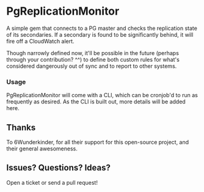 # PgReplicationMonitor

A simple gem that connects to a PG master and checks the replication state of
its secondaries.  If a secondary is found to be significantly behind, it will
fire off a CloudWatch alert.

Though narrowly defined now, it'll be possible in the future (perhaps through
your contribution? ^^) to define both custom rules for what's considered dangerously
out of sync and to report to other systems.

### Usage

PgReplicationMonitor will come with a CLI, which can be cronjob'd to run as
frequently as desired.  As the CLI is built out, more details will be added
here.

## Thanks

To 6Wunderkinder, for all their support for this open-source project, and their
general awesomeness.

## Issues? Questions? Ideas?

Open a ticket or send a pull request!

